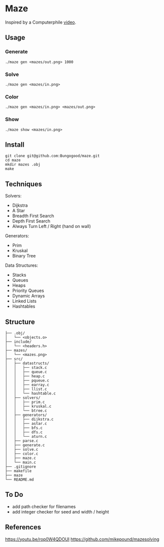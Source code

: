 # Maze

Inspired by a Computerphile [video](https://youtu.be/rop0W4QDOUI).

## Usage

### Generate
```
./maze gen <mazes/out.png> 1000
```

### Solve
```
./maze gen <mazes/in.png>
```

### Color
```
./maze gen <mazes/in.png> <mazes/out.png>
```

### Show
```
./maze show <mazes/in.png>
```

## Install

```
git clone git@github.com:Bungogood/maze.git
cd maze
mkdir mazes .obj
make
```

## Techniques

Solvers:

- Dijkstra
- A Star
- Breadth First Search
- Depth First Search
- Always Turn Left / Right (hand on wall)

Generators:

- Prim
- Kruskal
- Binary Tree

Data Structures:

- Stacks
- Queues
- Heaps
- Priority Queues
- Dynamic Arrays
- Linked Lists
- Hashtables

## Structure

```
├── .obj/
│   └── <objects.o>
├── include/
│   └── <headers.h>
├── mazes/
│   └── <mazes.png>
├── src/
│   ├── datastructs/
│   │   ├── stack.c
│   │   ├── queue.c
│   │   ├── heap.c
│   │   ├── pqueue.c
│   │   ├── earray.c
│   │   ├── llist.c
│   │   └── hashtable.c
│   ├── solvers/
│   │   ├── prim.c
│   │   ├── kruskal.c
│   │   └── btree.c
│   ├── generators/
│   │   ├── dijkstra.c
│   │   ├── astar.c
│   │   ├── bfs.c
│   │   ├── dfs.c
│   │   └── aturn.c
│   ├── parse.c
│   ├── generate.c
│   ├── solve.c
│   ├── color.c
│   ├── maze.c
│   └── main.c
├── .gitignore
├── makefile
├── maze
└── README.md
```

## To Do

- add path checker for filenames
- add integer checker for seed and width / height

## References

https://youtu.be/rop0W4QDOUI
https://github.com/mikepound/mazesolving
